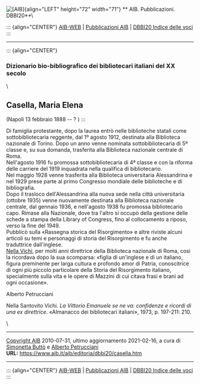 ![\[AIB\]](/aib/wi/aibv72.gif){align="LEFT" height="72" width="71"}
** AIB. Pubblicazioni. DBBI20**\

::: {align="CENTER"}
[AIB-WEB](/) \| [Pubblicazioni AIB](/pubblicazioni/) \| [DBBI20 Indice
delle voci](dbbi20.htm)
:::

------------------------------------------------------------------------

::: {align="CENTER"}
### Dizionario bio-bibliografico dei bibliotecari italiani del XX secolo

\

## Casella, Maria Elena

(Napoli 13 febbraio 1888 -- ? )
:::

Di famiglia protestante, dopo la laurea entrò nelle biblioteche statali
come sottobibliotecaria reggente, dal 1º agosto 1912, destinata alla
Biblioteca nazionale di Torino. Dopo un anno venne nominata
sottobibliotecaria di 5ª classe e, su sua domanda, trasferita alla
Biblioteca nazionale centrale di Roma.\
Nell\'agosto 1916 fu promossa sottobibliotecaria di 4ª classe e con la
riforma delle carriere del 1919 inquadrata nella qualifica di
bibliotecario.\
Nel maggio 1928 venne trasferita alla Biblioteca universitaria
Alessandrina e nel 1929 prese parte al primo Congresso mondiale delle
biblioteche e di bibliografia.\
Dopo il trasloco dell\'Alessandrina alla nuova sede nella città
universitaria (ottobre 1935) venne nuovamente destinata alla Biblioteca
nazionale centrale, dal gennaio 1936, e nell\'agosto 1938 fu promossa
bibliotecario capo. Rimase alla Nazionale, dove tra l\'altro si occupò
della gestione delle schede a stampa della Library of Congress, fino al
collocamento a riposo, verso la fine del 1949.\
Pubblicò sulla «Rassegna storica del Risorgimento» e altre riviste
alcuni articoli su temi e personaggi di storia del Risorgimento e fu
anche traduttrice dall\'inglese.\
[Nella Vichi](santovitov.htm), per molti anni direttrice della
Biblioteca nazionale di Roma, così la ricordava dopo la sua scomparsa:
«figlia di un\'inglese e di un italiano, figura preminente per larga
cultura e profondo amor di Patria, conoscitrice di ogni più piccolo
particolare della Storia del Risorgimento italiano, specialmente sulla
vita e le opere di Mazzini di cui citava frasi e brani ad ogni
occasione».

Alberto Petrucciani

Nella Santovito Vichi. *La Vittorio Emanuele se ne va: confidenze e
ricordi di una ex direttrice*. «Almanacco dei bibliotecari italiani»,
1973, p. 197-211: 210.

\

------------------------------------------------------------------------

[Copyright AIB](/su-questo-sito/dichiarazione-di-copyright-aib-web/)
2010-07-31, ultimo aggiornamento 2021-02-16, a cura di [Simonetta
Buttò](/aib/redazione3.htm) e [Alberto
Petrucciani](/su-questo-sito/redazione-aib-web/)\
**URL:** https://www.aib.it/aib/editoria/dbbi20/casella.htm

------------------------------------------------------------------------

::: {align="CENTER"}
[AIB-WEB](/) \| [Pubblicazioni AIB](/pubblicazioni/) \| [DBBI20 Indice
delle voci](dbbi20.htm)
:::

